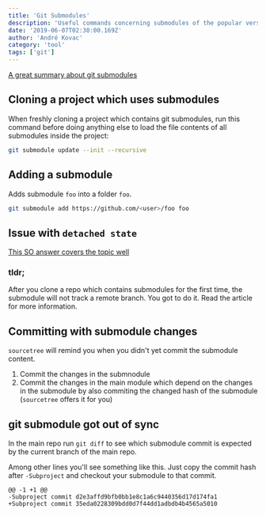 ```yaml
---
title: 'Git Submodules'
description: 'Useful commands concerning submodules of the popular version control system git'
date: '2019-06-07T02:30:00.169Z'
author: 'André Kovac'
category: 'tool'
tags: ['git']
---
```


[A great summary about git submodules](https://github.blog/2016-02-01-working-with-submodules/)

## Cloning a project which uses submodules

When freshly cloning a project which contains git submodules, run this command
before doing anything else to load the file contents of all submodules inside the project:

```bash
git submodule update --init --recursive
```

## Adding a submodule

Adds submodule `foo` into a folder `foo`.

```bash
git submodule add https://github.com/<user>/foo foo
```

## Issue with `detached state`

[This SO answer covers the topic well](https://stackoverflow.com/questions/18770545/why-is-my-git-submodule-head-detached-from-master#answer-36375256)

### tldr;

After you clone a repo which contains submodules for the first time, the submodule will not track a remote branch. You got to do it. Read the article for more information.

## Committing with submodule changes

`sourcetree` will remind you when you didn't yet commit the submodule content.

1. Commit the changes in the submnodule
2. Commit the changes in the main module which depend on the changes in the submodule by also commiting the changed hash of the submodule (`sourcetree` offers it for you)

## git submodule got out of sync

In the main repo run `git diff` to see which submodule commit is expected by the current branch of the main repo.

Among other lines you'll see something like this. Just copy the commit hash after `-Subproject` and checkout your submodule to that commit.

```
@@ -1 +1 @@
-Subproject commit d2e3affd9bfb0bb1e8c1a6c9440356d17d174fa1
+Subproject commit 35eda0228309bdd0d7f44dd1adbdb4b4565a5010
```
